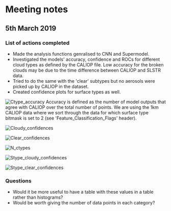 # Meeting notes

## 5th March 2019

### List of actions completed

- Made the analysis functions genralised to CNN and Supermodel.
- Investigated the models' accuracy, confidence and ROCs for different cloud types as defined by the CALIOP file. Low accuracy for the broken clouds may be due to the time difference between CALIOP and SLSTR data.
- Tried to do the same with the 'clear' subtypes but no aerosols were picked up by CALIOP in the dataset.
- Created confidence plots for surface types as well.

![Ctype_accuracy](http://www.hep.ph.ic.ac.uk/~kt2015/ctype_accuracy.png)
Accuracy is defined as the number of model outputs that agree with CALIOP over the total number of points. We are using the 1km CALIOP data where we sort through the data for which surface type bitmask is set to 2 (see 'Feature_Classification_Flags' header).

![Cloudy_confidences](http://www.hep.ph.ic.ac.uk/~kt2015/conf_ctype_cloud.png)

![Clear_confidences](http://www.hep.ph.ic.ac.uk/~kt2015/conf_ctype_clear.png)

![N_ctypes](http://www.hep.ph.ic.ac.uk/~kt2015/N_ctype.png)

![Stype_cloudy_confidences](http://www.hep.ph.ic.ac.uk/~kt2015/confidence_stype_cloudy.png)

![Stype_clear_confidences](http://www.hep.ph.ic.ac.uk/~kt2015/confidence_stype_clear.png)

### Questions

- Would it be more useful to have a table with these values in a table rather than histograms?
- Would be worth giving the number of data points in each category?